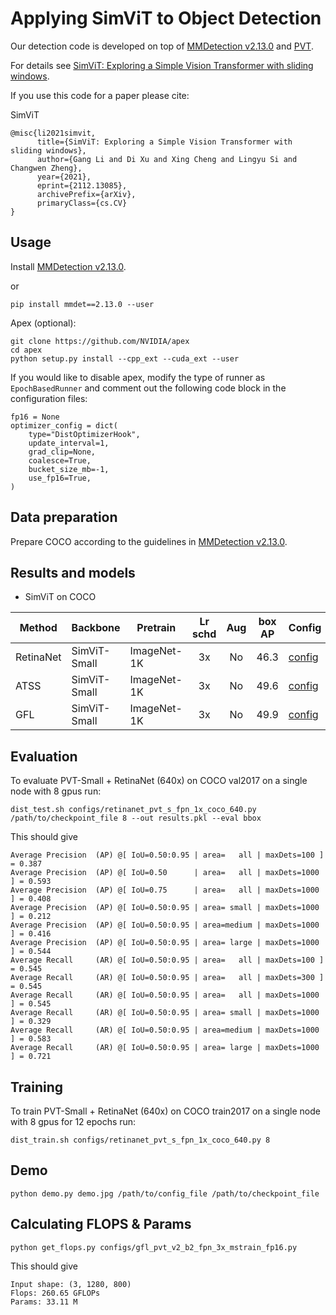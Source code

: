 # Applying SimViT to Object Detection

Our detection code is developed on top of [MMDetection v2.13.0](https://github.com/open-mmlab/mmdetection/tree/v2.13.0) and [PVT](https://github.com/whai362/PVT).

For details see [SimViT: Exploring a Simple Vision Transformer with sliding windows](https://arxiv.org/pdf/2112.13085.pdf). 

If you use this code for a paper please cite:

SimViT
```
@misc{li2021simvit,
      title={SimViT: Exploring a Simple Vision Transformer with sliding windows}, 
      author={Gang Li and Di Xu and Xing Cheng and Lingyu Si and Changwen Zheng},
      year={2021},
      eprint={2112.13085},
      archivePrefix={arXiv},
      primaryClass={cs.CV}
}
```


## Usage

Install [MMDetection v2.13.0](https://github.com/open-mmlab/mmdetection/tree/v2.13.0).

or

```
pip install mmdet==2.13.0 --user
```

Apex (optional):
```
git clone https://github.com/NVIDIA/apex
cd apex
python setup.py install --cpp_ext --cuda_ext --user
```

If you would like to disable apex, modify the type of runner as `EpochBasedRunner` and comment out the following code block in the configuration files:
```
fp16 = None
optimizer_config = dict(
    type="DistOptimizerHook",
    update_interval=1,
    grad_clip=None,
    coalesce=True,
    bucket_size_mb=-1,
    use_fp16=True,
)
```

## Data preparation

Prepare COCO according to the guidelines in [MMDetection v2.13.0](https://github.com/open-mmlab/mmdetection/tree/v2.13.0).


## Results and models

- SimViT on COCO


| Method     | Backbone | Pretrain    | Lr schd | Aug | box AP | Config                                               | Download |
|------------|----------|-------------|:-------:|:---:|:------:|------------------------------------------------------|----------|
| RetinaNet  | SimViT-Small | ImageNet-1K |    3x   |  No |  46.3 |  [config](configs/tmp/retinanet_pvt_v2_b0_fpn_1x_coco.py) | [log](https://drive.google.com/file/d/1190iSH3oas_71DPEVjMK9JTn59RYdF3T/view?usp=sharing) & [model](https://drive.google.com/file/d/1K6OkU3CYVglnLSDSvsY8HpDcISB6eKzM/view?usp=sharing) |
| ATSS| SimViT-Small | ImageNet-1K |    3x   |  No | 49.6  | [config](configs/tmp/atss_simvit_small_fpn_3x_mstrain_fp16_coco.py) | [log](https://drive.google.com/file/d/1WhOL4_QgEv5QFnziqow3ntvW44uol5mE/view?usp=sharing) & [model](https://drive.google.com/file/d/1TgSz2516yJUdYTiEM4VQSxv9rZt1VtEa/view?usp=sharing) |
|GFL | SimViT-Small | ImageNet-1K |    3x   |  No |  49.9 | [config](configs/tmp/mask_rcnn_pvt_v2_b5_fpn_1x_coco.py) | [log](https://drive.google.com/file/d/19LN-8TWsrVKsF5aBzXiqKva5mQrAusDw/view?usp=sharing) & [model](https://drive.google.com/file/d/1BvI5XXaGbv3tbLrXbVQ5K45gFVEHbBGX/view?usp=sharing) |



## Evaluation
To evaluate PVT-Small + RetinaNet (640x) on COCO val2017 on a single node with 8 gpus run:
```
dist_test.sh configs/retinanet_pvt_s_fpn_1x_coco_640.py /path/to/checkpoint_file 8 --out results.pkl --eval bbox
```
This should give
```
Average Precision  (AP) @[ IoU=0.50:0.95 | area=   all | maxDets=100 ] = 0.387
Average Precision  (AP) @[ IoU=0.50      | area=   all | maxDets=1000 ] = 0.593
Average Precision  (AP) @[ IoU=0.75      | area=   all | maxDets=1000 ] = 0.408
Average Precision  (AP) @[ IoU=0.50:0.95 | area= small | maxDets=1000 ] = 0.212
Average Precision  (AP) @[ IoU=0.50:0.95 | area=medium | maxDets=1000 ] = 0.416
Average Precision  (AP) @[ IoU=0.50:0.95 | area= large | maxDets=1000 ] = 0.544
Average Recall     (AR) @[ IoU=0.50:0.95 | area=   all | maxDets=100 ] = 0.545
Average Recall     (AR) @[ IoU=0.50:0.95 | area=   all | maxDets=300 ] = 0.545
Average Recall     (AR) @[ IoU=0.50:0.95 | area=   all | maxDets=1000 ] = 0.545
Average Recall     (AR) @[ IoU=0.50:0.95 | area= small | maxDets=1000 ] = 0.329
Average Recall     (AR) @[ IoU=0.50:0.95 | area=medium | maxDets=1000 ] = 0.583
Average Recall     (AR) @[ IoU=0.50:0.95 | area= large | maxDets=1000 ] = 0.721
```

## Training
To train PVT-Small + RetinaNet (640x) on COCO train2017 on a single node with 8 gpus for 12 epochs run:

```
dist_train.sh configs/retinanet_pvt_s_fpn_1x_coco_640.py 8
```

## Demo
```
python demo.py demo.jpg /path/to/config_file /path/to/checkpoint_file
```


## Calculating FLOPS & Params

```
python get_flops.py configs/gfl_pvt_v2_b2_fpn_3x_mstrain_fp16.py
```
This should give
```
Input shape: (3, 1280, 800)
Flops: 260.65 GFLOPs
Params: 33.11 M
```

